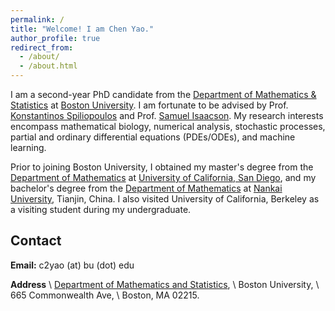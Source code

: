 ```yaml
---
permalink: /
title: "Welcome! I am Chen Yao."
author_profile: true
redirect_from: 
  - /about/
  - /about.html
---
```


<div class="text-justify">
<p> I am a second-year PhD candidate from the <a href="https://www.bu.edu/math/">Department of Mathematics & Statistics</a> at <a href="https://www.bu.edu/">Boston University</a>. I am fortunate to be advised by Prof. <a href="https://math.bu.edu/people/kspiliop/">Konstantinos Spiliopoulos</a> and Prof. <a href="https://math.bu.edu/people/isaacson/">Samuel Isaacson</a>. My research interests encompass mathematical biology, numerical analysis, stochastic processes, partial and ordinary differential equations (PDEs/ODEs), and machine learning. </p>

<p> Prior to joining Boston University, I obtained my master's degree from the <a href="https://math.ucsd.edu/">Department of Mathematics</a> at <a href="https://ucsd.edu/">University of California, San Diego</a>, and my bachelor's degree from the <a href="http://en.math.nankai.edu.cn/">Department of Mathematics</a> at <a href="https://en.nankai.edu.cn/">Nankai University</a>, Tianjin, China. I also visited University of California, Berkeley as a visiting student during my undergraduate. </p>
</div>

## Contact
<strong>Email:</strong> c2yao (at) bu (dot) edu

<strong>Address</strong> \\
<a href="https://www.bu.edu/stat/">Department of Mathematics and Statistics</a>, \\
Boston University, \\
665 Commonwealth Ave, \\
Boston, MA 02215.


<!-- some format examples: -->

<!-- How to write enumeration lists
======
1. Item 1
1. Item 2: A hyper-link examle [this template](https://github.com/academicpages/academicpages.github.io). 

A subtitle
------
You can write more words here...

**Markdown generator**

You can write more words here...

Example: editing a markdown file for a talk
![Editing a markdown file for a talk](/images/editing-talk.png) -->
